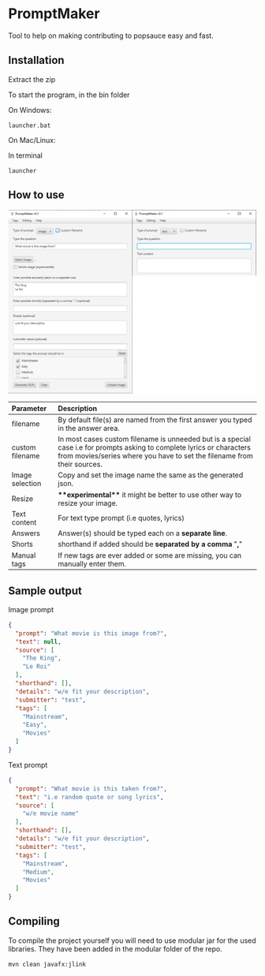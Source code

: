 # PromptMaker

Tool to help on making contributing to popsauce easy and fast.

## Installation

Extract the zip

To start the program, in the bin folder

On Windows:

```
launcher.bat
```
On Mac/Linux:

In terminal
```
launcher
```

## How to use
![example](https://github.com/dennabetse/promptmaker/blob/main/example/example.png)

| Parameter       | Description                                                                                |
| :-------------- | :----------------------------------------------------------------------------------------- |
| filename        | By default file(s) are named from the first answer you typed in the answer area.              |
| custom filename | In most cases custom filename is unneeded but is a special case i.e for prompts asking to complete lyrics or characters from movies/series where you have to set the filename from their sources.                                                               |
| Image selection | Copy and set the image name the same as the generated json.                                |
| Resize          | **\*\*experimental\*\*** it might be better to use other way to resize your image.         |
| Text content    | For text type prompt (i.e quotes, lyrics)                                                  |
| Answers         | Answer(s) should be typed each on a **separate line**.                                     |
| Shorts          | shorthand if added should be **separated by a comma** "**,**"                              |
| Manual tags     | If new tags are ever added or some are missing, you can manually enter them.               |

## Sample output

Image prompt

```json
{
  "prompt": "What movie is this image from?",
  "text": null,
  "source": [
    "The King",
    "Le Roi"
  ],
  "shorthand": [],
  "details": "w/e fit your description",
  "submitter": "test",
  "tags": [
    "Mainstream",
    "Easy",
    "Movies"
  ]
}
```

Text prompt
```json
{
  "prompt": "What movie is this taken from?",
  "text": "i.e random quote or song lyrics",
  "source": [
    "w/e movie name"
  ],
  "shorthand": [],
  "details": "w/e fit your description",
  "submitter": "test",
  "tags": [
    "Mainstream",
    "Medium",
    "Movies"
  ]
}
```

## Compiling

To compile the project yourself you will need to use modular jar for the used libraries. They have been added in the modular folder of the repo.

```bash
mvn clean javafx:jlink
```
